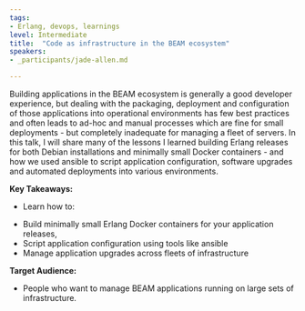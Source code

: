```yaml
---
tags:	
- Erlang, devops, learnings
level: Intermediate
title: 	"Code as infrastructure in the BEAM ecosystem"
speakers: 
- _participants/jade-allen.md

---
```

Building applications in the BEAM ecosystem is generally a good developer experience, but dealing with the packaging, deployment and configuration of those applications into operational environments has few best practices and often leads to ad-hoc and manual processes which are fine for small deployments - but completely inadequate for managing a fleet of servers. In this talk, I will share many of the lessons I learned building Erlang releases for both Debian installations and minimally small Docker containers - and how we used ansible to script application configuration, software upgrades and automated deployments into various environments.

**Key Takeaways:**
- Learn how to:
* Build minimally small Erlang Docker containers for your application releases,
* Script application configuration using tools like ansible
* Manage application upgrades across fleets of infrastructure

**Target Audience:**
- People who want to manage BEAM applications running on large sets of infrastructure.